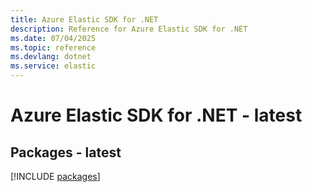 ```yaml
---
title: Azure Elastic SDK for .NET
description: Reference for Azure Elastic SDK for .NET
ms.date: 07/04/2025
ms.topic: reference
ms.devlang: dotnet
ms.service: elastic
---
```

# Azure Elastic SDK for .NET - latest
## Packages - latest
[!INCLUDE [packages](elastic-index.md)]
